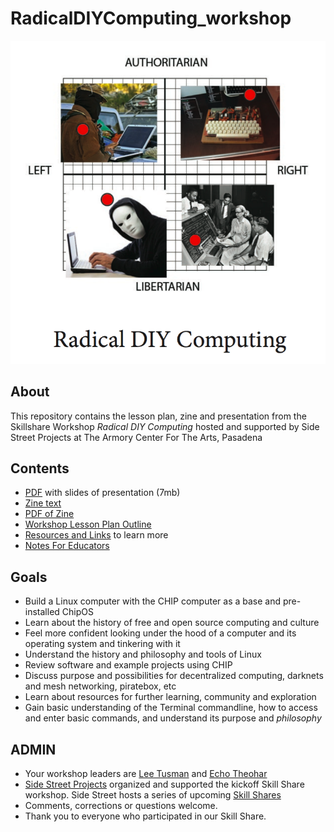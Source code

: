 # RadicalDIYComputing_workshop

![](images/radical_diy_computing_workshop_meme_image.png)

## About

This repository contains the lesson plan, zine and presentation from the Skillshare Workshop *Radical DIY Computing* hosted and supported by Side Street Projects at The Armory Center For The Arts, Pasadena

## Contents
* [PDF](https://github.com/lee2sman/RadicalDIYComputing_workshop/blob/master/radical_computing_presentation_ver1.pdf) with slides of presentation (7mb)
* [Zine text](https://github.com/lee2sman/RadicalDIYComputing_workshop/blob/master/RadicalComputing_zine_text.md)
* [PDF of Zine ](https://github.com/lee2sman/RadicalDIYComputing_workshop/blob/master/workshop%20zine%20C2.pdf)
* [Workshop Lesson Plan Outline](https://github.com/lee2sman/RadicalDIYComputing_workshop/blob/master/WorkshopLessonPlan.md)
* [Resources and Links](https://github.com/lee2sman/RadicalDIYComputing_workshop/blob/master/Resources.md) to learn more
* [Notes For Educators](https://github.com/lee2sman/RadicalDIYComputing_workshop/blob/master/NotesForEducators.md)

## Goals
* Build a Linux computer with the CHIP computer as a base and pre-installed ChipOS
* Learn about the history of free and open source computing and culture
* Feel more confident looking under the hood of a computer and its operating system and tinkering with it
* Understand the history and philosophy and tools of Linux
* Review software and example projects using CHIP
* Discuss purpose and possibilities for decentralized computing, darknets and mesh networking, piratebox, etc
* Learn about resources for further learning, community and exploration
* Gain basic understanding of the Terminal commandline, how to access and enter basic commands, and understand its purpose and *philosophy*

## ADMIN
* Your workshop leaders are [Lee Tusman](http://twitter.com/2sman2sman) and [Echo Theohar](http://twitter.com/eskyet_text)
* [Side Street Projects](http://sidestreet.org) organized and supported the kickoff Skill Share workshop. Side Street hosts a series of upcoming [Skill Shares](http://sidestreet.org/skills)
* Comments, corrections or questions welcome.
* Thank you to everyone who participated in our Skill Share.
